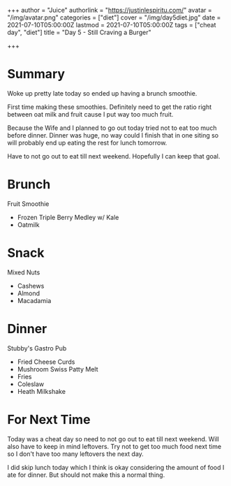 +++
author = "Juice"
authorlink = "https://justinlespiritu.com/"
avatar = "/img/avatar.png"
categories = ["diet"]
cover = "/img/day5diet.jpg"
date = 2021-07-10T05:00:00Z
lastmod = 2021-07-10T05:00:00Z
tags = ["cheat day", "diet"]
title = "Day 5 - Still Craving a Burger"

+++
# Summary

Woke up pretty late today so ended up having a brunch smoothie.  

First time making these smoothies.  Definitely need to get the ratio right between oat milk and fruit cause I put way too much fruit.

Because the Wife and I planned to go out today tried not to eat too much before dinner.  Dinner was huge, no way could I finish that in one siting so will probably end up eating the rest for lunch tomorrow. 

Have to not go out to eat till next weekend.  Hopefully I can keep that goal.

# Brunch

Fruit Smoothie

* Frozen Triple Berry Medley w/ Kale 
* Oatmilk

# Snack

Mixed Nuts

* Cashews
* Almond
* Macadamia

# Dinner

Stubby's Gastro Pub

* Fried Cheese Curds
* Mushroom Swiss Patty Melt
* Fries
* Coleslaw
* Heath Milkshake 

# For Next Time

Today was a cheat day so need to not go out to eat till next weekend.  Will also have to keep in mind leftovers.  Try not to get too much food next time so I don't have too many leftovers the next day.

I did skip lunch today which I think is okay considering the amount of food I ate for dinner.  But should not make this a normal thing.